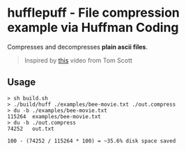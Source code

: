 # hufflepuff - File compression example via Huffman Coding

Compresses and decompresses **plain ascii files**.
> Inspired by [this](https://www.youtube.com/watch?v=JsTptu56GM8&ab_channel=TomScott) video from Tom Scott

## Usage
```
> sh build.sh
> ./build/huff ./examples/bee-movie.txt ./out.compress
> du -b ./examples/bee-movie.txt
115264  examples/bee-movie.txt
> du -b ./out.compress
74252   out.txt

100 - (74252 / 115264 * 100) = ~35.6% disk space saved
```